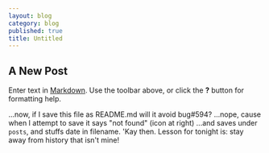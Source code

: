 ```yaml
---
layout: blog
category: blog
published: true
title: Untitled
---
```


## A New Post

Enter text in [Markdown](http://daringfireball.net/projects/markdown/). Use the toolbar above, or click the **?** button for formatting help.

...now, if I save this file as README.md will it avoid bug#594?
...nope, cause when I attempt to save it says "not found" (icon at right)
...and saves under `posts`, and stuffs date in filename. 'Kay then. Lesson for tonight is: stay away from history that isn't mine!